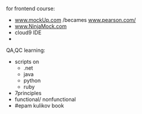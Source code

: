 for frontend course:
- www.mockUp.com /becames www.pearson.com/
- www.NinjaMock.com
- cloud9 IDE
- 

QA,QC learning:
- scripts on 
  - .net
  - java
  - python 
  - ruby 
- 7principles 
- functional/ nonfunctional 
- #epam kulikov book

